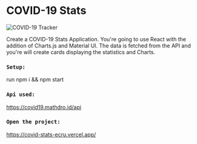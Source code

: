 
# COVID-19 Stats

![COVID-19 Tracker](https://i.ibb.co/X87BqVY/Screenshot-2020-04-13-at-10-14-58.png)

Create a COVID-19 Stats Application. You're going to use React with the addition of Charts.js and Material UI.
The data is fetched from the API and you're will create cards displaying the statistics and Charts. 

### `Setup:`

run npm i && npm start


### `Api used:`

https://covid19.mathdro.id/api


### `Open the project:`

https://covid-stats-ecru.vercel.app/
